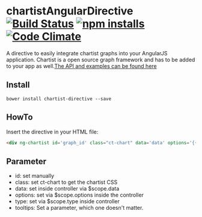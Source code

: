 # chartistAngularDirective [![Build Status](https://travis-ci.org/gruberb/chartistAngularDirective.svg?branch=master)](https://travis-ci.org/gruberb/chartistAngularDirective) [![npm installs](https://img.shields.io/npm/dm/chartist-angular-directive.svg?style=flat)](https://github.com/gruberb/chartistAngularDirective) [![Code Climate](https://codeclimate.com/github/gruberb/chartistAngularDirective/badges/gpa.svg)](https://codeclimate.com/github/gruberb/chartistAngularDirective)


A directive to easily integrate chartist graphs into your AngularJS application.
Chartist is a open source graph framework and has to be added to your app as well.[The API and examples can be found here](http://gionkunz.github.io/chartist-js/)

## Install
```
bower install chartist-directive --save
```

## HowTo
Insert the directive in your HTML file:

```html
<div ng-chartist id='graph_id' class="ct-chart" data='data' options='{{options}}' type='{{chartType}}' tooltips='true'></div>
```

## Parameter
- id: set manually
- class: set ct-chart to get the chartist CSS
- data: set inside controller via $scope.data
- options: set via $scope.options inside the controller
- type: set via $scope.type inside controller
- tooltips: Set a parameter, which one doesn't matter.
